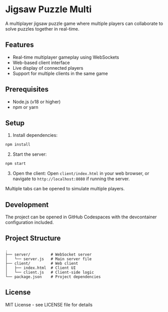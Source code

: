 # Jigsaw Puzzle Multi

A multiplayer jigsaw puzzle game where multiple players can collaborate to solve puzzles together in real-time.

## Features

- Real-time multiplayer gameplay using WebSockets
- Web-based client interface
- Live display of connected players
- Support for multiple clients in the same game

## Prerequisites

- Node.js (v18 or higher)
- npm or yarn

## Setup

1. Install dependencies:
```bash
npm install
```

2. Start the server:
```bash
npm start
```

3. Open the client:
Open `client/index.html` in your web browser, or navigate to `http://localhost:8080` if running the server.

Multiple tabs can be opened to simulate multiple players.

## Development

The project can be opened in GitHub Codespaces with the devcontainer configuration included.

## Project Structure

```
.
├── server/         # WebSocket server
│   └── server.js   # Main server file
├── client/         # Web client
│   ├── index.html  # Client UI
│   └── client.js   # Client-side logic
└── package.json    # Project dependencies
```

## License

MIT License - see LICENSE file for details